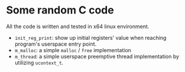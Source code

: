 # Some random C code

All the code is written and tested in x64 linux environment. 

- `init_reg_print`: show up initial registers' value when reaching program's userspace entry point. 
- `m_malloc`: a simple `malloc` / `free` implementation 
- `m_thread`: a simple userspace preemptive thread implementation by utilizing `ucontext_t`.

